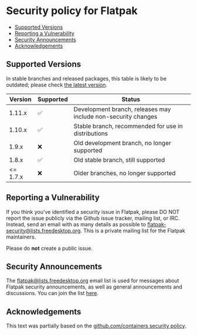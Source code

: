 # Security policy for Flatpak

 * [Supported Versions](#Supported-Versions)
 * [Reporting a Vulnerability](#Reporting-a-Vulnerability)
 * [Security Announcements](#Security-Announcements)
 * [Acknowledgements](#Acknowledgements)

## Supported Versions

In stable branches and released packages, this table is likely to be outdated;
please check
[the latest version](https://github.com/flatpak/flatpak/blob/master/SECURITY.md).

| Version  | Supported          | Status
| -------- | ------------------ | -------------------------------------------------------------- |
| 1.11.x   | :white_check_mark: | Development branch, releases may include non-security changes  |
| 1.10.x   | :white_check_mark: | Stable branch, recommended for use in distributions            |
| 1.9.x    | :x:                | Old development branch, no longer supported                    |
| 1.8.x    | :white_check_mark: | Old stable branch, still supported                             |
| <= 1.7.x | :x:                | Older branches, no longer supported                            |

## Reporting a Vulnerability

If you think you've identified a security issue in Flatpak, please DO NOT
report the issue publicly via the Github issue tracker, mailing list, or IRC.
Instead, send an email with as many details as possible to
[flatpak-security@lists.freedesktop.org](mailto:flatpak-security@lists.freedesktop.org).
This is a private mailing list for the Flatpak maintainers.

Please do **not** create a public issue.

## Security Announcements

The [flatpak@lists.freedesktop.org](mailto:flatpak@lists.freedesktop.org) email list is used for messages about
Flatpak security announcements, as well as general announcements and
discussions.
You can join the list [here](https://lists.freedesktop.org/mailman/listinfo/flatpak).

## Acknowledgements

This text was partially based on the [github.com/containers security policy](https://github.com/containers/common/blob/master/SECURITY.md).
